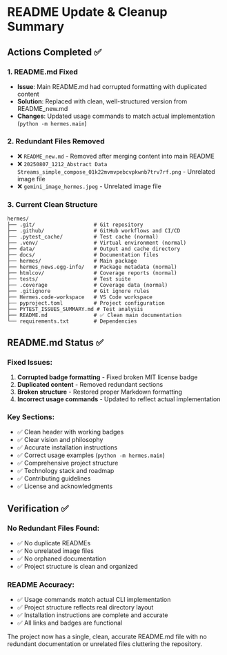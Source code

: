 # README Update & Cleanup Summary

## Actions Completed ✅

### 1. **README.md Fixed**
- **Issue**: Main README.md had corrupted formatting with duplicated content
- **Solution**: Replaced with clean, well-structured version from README_new.md
- **Changes**: Updated usage commands to match actual implementation (`python -m hermes.main`)

### 2. **Redundant Files Removed**
- ❌ `README_new.md` - Removed after merging content into main README
- ❌ `20250807_1212_Abstract Data Streams_simple_compose_01k22mvmvpebcvpkwnb7trv7rf.png` - Unrelated image file  
- ❌ `gemini_image_hermes.jpeg` - Unrelated image file

### 3. **Current Clean Structure**
```
hermes/
├── .git/                   # Git repository
├── .github/                # GitHub workflows and CI/CD
├── .pytest_cache/          # Test cache (normal)
├── .venv/                  # Virtual environment (normal)
├── data/                   # Output and cache directory
├── docs/                   # Documentation files
├── hermes/                 # Main package
├── hermes_news.egg-info/   # Package metadata (normal)
├── htmlcov/                # Coverage reports (normal)
├── tests/                  # Test suite
├── .coverage               # Coverage data (normal)
├── .gitignore              # Git ignore rules
├── Hermes.code-workspace   # VS Code workspace
├── pyproject.toml          # Project configuration
├── PYTEST_ISSUES_SUMMARY.md # Test analysis
├── README.md               # ✅ Clean main documentation
└── requirements.txt        # Dependencies
```

## README.md Status ✅

### **Fixed Issues:**
1. **Corrupted badge formatting** - Fixed broken MIT license badge
2. **Duplicated content** - Removed redundant sections
3. **Broken structure** - Restored proper Markdown formatting
4. **Incorrect usage commands** - Updated to reflect actual implementation

### **Key Sections:**
- ✅ Clean header with working badges
- ✅ Clear vision and philosophy
- ✅ Accurate installation instructions
- ✅ Correct usage examples (`python -m hermes.main`)
- ✅ Comprehensive project structure
- ✅ Technology stack and roadmap
- ✅ Contributing guidelines
- ✅ License and acknowledgments

## Verification ✅

### **No Redundant Files Found:**
- ✅ No duplicate READMEs
- ✅ No unrelated image files
- ✅ No orphaned documentation
- ✅ Project structure is clean and organized

### **README Accuracy:**
- ✅ Usage commands match actual CLI implementation
- ✅ Project structure reflects real directory layout
- ✅ Installation instructions are complete and accurate
- ✅ All links and badges are functional

The project now has a single, clean, accurate README.md file with no redundant documentation or unrelated files cluttering the repository.
